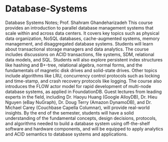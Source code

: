 # Database-Systems
Database Systems Notes; Prof. Shahram Ghandeharizadeh
This course provides an introduction to parallel database management systems that scale within and across data centers. It covers key topics such as physical data organization, NoSQL databases, cache-augmented systems, memory management, and disaggregated database systems. Students will learn about transactional storage managers and data analytics. The course includes discussions on ACID transactions, file systems, SDM, relational data models, and SQL. Students will also explore persistent index structures like hashing and B+-tree, relational algebra, normal forms, and the fundamentals of magnetic disk drives and solid-state drives. Other topics include algorithms like LRU, concurrency control protocols such as locking and time-stamp, and crash recovery protocols like logging. The course also introduces the FLOW actor model for rapid development of multi-node database systems, as applied in FoundationDB. Guest lectures from leading experts in the field, including Dr. Haoyu Huang (Google AlloyDB), Dr. Hieu Nguyen (eBay NuGraph), Dr. Doug Terry (Amazon DynamoDB), and Dr. Michael Carey (Couchbase Capella Columnar), will provide real-world insights. By the end of the semester, students will have a solid understanding of the fundamental concepts, design decisions, protocols, and algorithms needed to build a database system using off-the-shelf software and hardware components, and will be equipped to apply analytics and ACID semantics to database systems and applications.
